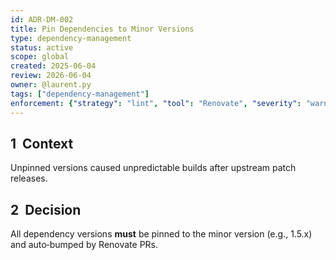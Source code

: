 ```yaml
---
id: ADR-DM-002
title: Pin Dependencies to Minor Versions
type: dependency-management
status: active
scope: global
created: 2025-06-04
review: 2026-06-04
owner: @laurent.py
tags: ["dependency-management"]
enforcement: {"strategy": "lint", "tool": "Renovate", "severity": "warning"}
---
```

## 1  Context
Unpinned versions caused unpredictable builds after upstream patch releases.

## 2  Decision
All dependency versions **must** be pinned to the minor version (e.g., 1.5.x) and auto‑bumped by Renovate PRs.
